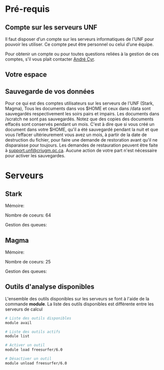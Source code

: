 # Pré-requis

## Compte sur les serveurs UNF

Il faut disposer d’un compte sur les serveurs informatiques de l’UNF pour pouvoir les utiliser. 
Ce compte peut être personnel ou celui d’une équipe.

Pour obtenir un compte ou pour toutes questions reliées à la gestion de ces comptes, s'il vous plait contacter [André Cyr](mailto:andre.cyr@criugm.qc.ca).

## Votre espace



## Sauvegarde de vos données

Pour ce qui est des comptes utilisateurs sur les serveurs de l'UNF (Stark, Magma), Tous les documents dans vos $HOME et ceux dans /data sont sauvegardés respectivement les soirs pairs et impairs. Les documents dans /scratch ne sont pas sauvegardés. Notez que des copies des documents effacés sont conservés pendant un mois. C'est à dire que si vous créé un document dans votre $HOME, qu'il a été sauvegardé pendant la nuit et que vous l’effacer ultérieurement vous avez un mois, à partir de la date de destruction du fichier, pour faire une demande de restoration avant qu'il ne disparaisse pour toujours. Les demandes de restauration peuvent être faite à <support.unf@criugm.qc.ca>. Aucune action de votre part n'est nécessaire pour activer les sauvegardes.

# Serveurs

## Stark

Mémoire:

Nombre de coeurs: 64

Gestion des queues: 

## Magma

Mémoire:

Nombre de coeurs: 25

Gestion des queues: 

## Outils d'analyse disponibles

L'ensemble des outils disponibles sur les serveurs se font à l'aide de la commande **module**. La liste des outils disponibles est différente entre les serveurs de calcul
~~~bash
# Liste des outils disponibles
module avail

# Liste des outils actifs
module list

# Activer un outil
module load freesurfer/6.0

# Désactiver un outil 
module unload freesurfer/6.0
~~~ 


